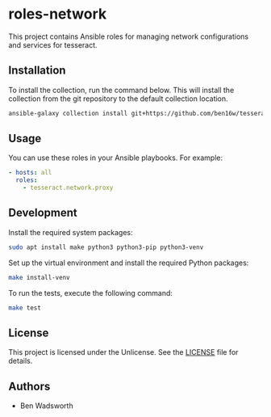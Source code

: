 # roles-network

This project contains Ansible roles for managing network configurations and services for tesseract.

## Installation

To install the collection, run the command below. This will install the collection from the git repository to the default collection location.

```sh
ansible-galaxy collection install git+https://github.com/ben16w/tesseract-network.git
```

## Usage

You can use these roles in your Ansible playbooks. For example:

```yaml
- hosts: all
  roles:
    - tesseract.network.proxy
```

## Development

Install the required system packages:

```sh
sudo apt install make python3 python3-pip python3-venv
```

Set up the virtual environment and install the required Python packages:

```sh
make install-venv
```

To run the tests, execute the following command:

```sh
make test
```

## License

This project is licensed under the Unlicense. See the [LICENSE](LICENSE) file for details.

## Authors

- Ben Wadsworth
